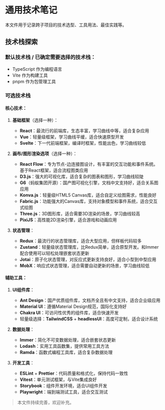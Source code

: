 # 通用技术笔记

本文件用于记录跨子项目的技术选型、工具用法、最佳实践等。

## 技术栈探索

### 默认技术栈 / 已确定需要选择的技术栈：
- TypeScript 作为编程语言
- Vite 作为构建工具
- pnpm 作为包管理工具

### 可选技术栈

#### 核心技术：
1. **基础框架**（选择一种）：
   - **React**：最流行的前端库，生态丰富，学习曲线中等，适合复杂应用
   - **Vue**：轻量级框架，学习曲线平缓，适合快速原型开发
   - **Svelte**：下一代前端框架，编译时框架，性能出色，学习曲线较低

2. **画布/图形渲染选项**（选择一种）：
   - **React Flow**：专为节点-边连接图设计，有丰富的交互功能和事件系统。基于React框架，适合流程图类应用
   - **D3.js**：强大的可视化库，适合复杂的图表和图形，学习曲线较陡
   - **G6**（蚂蚁集团开源）：国产图可视化引擎，文档中文支持好，适合关系图应用
   - **Konva.js**：轻量级HTML5 Canvas库，适合自定义绘图需求，性能良好
   - **Fabric.js**：功能强大的Canvas库，支持对象模型和事件系统，适合交互式绘图
   - **Three.js**：3D图形库，适合需要3D渲染的场景，学习曲线较高
   - **PixiJS**：高性能2D渲染引擎，适合游戏和动画应用

3. **状态管理**：
   - **Redux**：最流行的状态管理库，适合大型应用，但样板代码较多
   - **Zustand**：轻量级状态管理库，比Redux简单，适合原型开发。和Immer配合使用可以轻松处理嵌套状态更新
   - **Jotai**：原子化状态管理，对反应式更新支持良好，适合小型到中型应用
   - **MobX**：响应式状态管理，适合需要自动更新的场景，学习曲线较低

#### 辅助工具：
1. **UI组件库**：
   - **Ant Design**：国产优质组件库，文档齐全且有中文支持，适合企业级应用
   - **Material UI**：遵循Material Design规范，国际化支持好
   - **Chakra UI**：可访问性优秀的组件库，适合快速开发
   - 轻量级选择：**TailwindCSS** + **headlessUI**：高度可定制，适合设计系统

2. **数据处理**：
   - **Immer**：简化不可变数据处理，适合嵌套状态更新
   - **Lodash**：实用工具函数集，提供常用工具方法
   - **Ramda**：函数式编程工具库，适合复杂数据处理

3. **开发工具**：
   - **ESLint** + **Prettier**：代码质量和格式化，保持代码一致性
   - **Vitest**：单元测试框架，与Vite集成良好
   - **Storybook**：组件开发环境，适合UI组件开发
   - **Playwright**：端到端测试工具，适合交互测试

> 本文件持续完善，欢迎补充。 